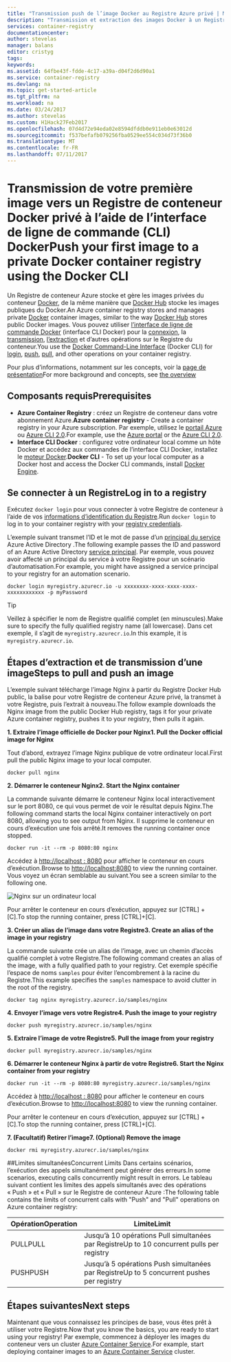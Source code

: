 ```yaml
---
title: "Transmission push de l’image Docker au Registre Azure privé | Microsoft Docs"
description: "Transmission et extraction des images Docker à un Registre de conteneur privé dans Azure à l’aide de l’interface de ligne de commande (CLI) Docker"
services: container-registry
documentationcenter: 
author: stevelas
manager: balans
editor: cristyg
tags: 
keywords: 
ms.assetid: 64fbe43f-fdde-4c17-a39a-d04f2d6d90a1
ms.service: container-registry
ms.devlang: na
ms.topic: get-started-article
ms.tgt_pltfrm: na
ms.workload: na
ms.date: 03/24/2017
ms.author: stevelas
ms.custom: H1Hack27Feb2017
ms.openlocfilehash: 07d4d72e94eda02e8594dfddb0e911eb0e63012d
ms.sourcegitcommit: f537befafb079256fba0529ee554c034d73f36b0
ms.translationtype: MT
ms.contentlocale: fr-FR
ms.lasthandoff: 07/11/2017
---
```

# <a name="push-your-first-image-to-a-private-docker-container-registry-using-the-docker-cli"></a><span data-ttu-id="10608-103">Transmission de votre première image vers un Registre de conteneur Docker privé à l’aide de l’interface de ligne de commande (CLI) Docker</span><span class="sxs-lookup"><span data-stu-id="10608-103">Push your first image to a private Docker container registry using the Docker CLI</span></span>
<span data-ttu-id="10608-104">Un Registre de conteneur Azure stocke et gère les images privées du conteneur [Docker](http://hub.docker.com), de la même manière que [Docker Hub](https://hub.docker.com/) stocke les images publiques du Docker.</span><span class="sxs-lookup"><span data-stu-id="10608-104">An Azure container registry stores and manages private [Docker](http://hub.docker.com) container images, similar to the way [Docker Hub](https://hub.docker.com/) stores public Docker images.</span></span> <span data-ttu-id="10608-105">Vous pouvez utiliser [l’interface de ligne de commande Docker](https://docs.docker.com/engine/reference/commandline/cli/) (interface CLI Docker) pour la [connexion](https://docs.docker.com/engine/reference/commandline/login/), la [transmission](https://docs.docker.com/engine/reference/commandline/push/), [l’extraction](https://docs.docker.com/engine/reference/commandline/pull/) et d’autres opérations sur le Registre du conteneur.</span><span class="sxs-lookup"><span data-stu-id="10608-105">You use the [Docker Command-Line Interface](https://docs.docker.com/engine/reference/commandline/cli/) (Docker CLI) for [login](https://docs.docker.com/engine/reference/commandline/login/), [push](https://docs.docker.com/engine/reference/commandline/push/), [pull](https://docs.docker.com/engine/reference/commandline/pull/), and other operations on your container registry.</span></span>

<span data-ttu-id="10608-106">Pour plus d’informations, notamment sur les concepts, voir la [page de présentation](container-registry-intro.md)</span><span class="sxs-lookup"><span data-stu-id="10608-106">For more background and concepts, see [the overview](container-registry-intro.md)</span></span>



## <a name="prerequisites"></a><span data-ttu-id="10608-107">Composants requis</span><span class="sxs-lookup"><span data-stu-id="10608-107">Prerequisites</span></span>
* <span data-ttu-id="10608-108">**Azure Container Registry** : créez un Registre de conteneur dans votre abonnement Azure.</span><span class="sxs-lookup"><span data-stu-id="10608-108">**Azure container registry** - Create a container registry in your Azure subscription.</span></span> <span data-ttu-id="10608-109">Par exemple, utilisez le [portail Azure](container-registry-get-started-portal.md) ou [Azure CLI 2.0](container-registry-get-started-azure-cli.md).</span><span class="sxs-lookup"><span data-stu-id="10608-109">For example, use the [Azure portal](container-registry-get-started-portal.md) or the [Azure CLI 2.0](container-registry-get-started-azure-cli.md).</span></span>
* <span data-ttu-id="10608-110">**Interface CLI Docker** : configurez votre ordinateur local comme un hôte Docker et accédez aux commandes de l’interface CLI Docker, installez le [moteur Docker](https://docs.docker.com/engine/installation/).</span><span class="sxs-lookup"><span data-stu-id="10608-110">**Docker CLI** - To set up your local computer as a Docker host and access the Docker CLI commands, install [Docker Engine](https://docs.docker.com/engine/installation/).</span></span>

## <a name="log-in-to-a-registry"></a><span data-ttu-id="10608-111">Se connecter à un Registre</span><span class="sxs-lookup"><span data-stu-id="10608-111">Log in to a registry</span></span>
<span data-ttu-id="10608-112">Exécutez `docker login` pour vous connecter à votre Registre de conteneur à l’aide de vos [informations d’identification du Registre](container-registry-authentication.md).</span><span class="sxs-lookup"><span data-stu-id="10608-112">Run `docker login` to log in to your container registry with your [registry credentials](container-registry-authentication.md).</span></span>

<span data-ttu-id="10608-113">L’exemple suivant transmet l’ID et le mot de passe d’un [principal du service](../active-directory/active-directory-application-objects.md) Azure Active Directory .</span><span class="sxs-lookup"><span data-stu-id="10608-113">The following example passes the ID and password of an Azure Active Directory [service principal](../active-directory/active-directory-application-objects.md).</span></span> <span data-ttu-id="10608-114">Par exemple, vous pouvez avoir affecté un principal du service à votre Registre pour un scénario d’automatisation.</span><span class="sxs-lookup"><span data-stu-id="10608-114">For example, you might have assigned a service principal to your registry for an automation scenario.</span></span>

```
docker login myregistry.azurecr.io -u xxxxxxxx-xxxx-xxxx-xxxx-xxxxxxxxxxxx -p myPassword
```

> [!TIP]
> <span data-ttu-id="10608-115">Veillez à spécifier le nom de Registre qualifié complet (en minuscules).</span><span class="sxs-lookup"><span data-stu-id="10608-115">Make sure to specify the fully qualified registry name (all lowercase).</span></span> <span data-ttu-id="10608-116">Dans cet exemple, il s’agit de `myregistry.azurecr.io`.</span><span class="sxs-lookup"><span data-stu-id="10608-116">In this example, it is `myregistry.azurecr.io`.</span></span>

## <a name="steps-to-pull-and-push-an-image"></a><span data-ttu-id="10608-117">Étapes d’extraction et de transmission d’une image</span><span class="sxs-lookup"><span data-stu-id="10608-117">Steps to pull and push an image</span></span>
<span data-ttu-id="10608-118">L’exemple suivant télécharge l’image Nginx à partir du Registre Docker Hub public, la balise pour votre Registre de conteneur Azure privé, la transmet à votre Registre, puis l’extrait à nouveau.</span><span class="sxs-lookup"><span data-stu-id="10608-118">The follow example downloads the Nginx image from the public Docker Hub registry, tags it for your private Azure container registry, pushes it to your registry, then pulls it again.</span></span>

<span data-ttu-id="10608-119">**1. Extraire l’image officielle de Docker pour Nginx**</span><span class="sxs-lookup"><span data-stu-id="10608-119">**1. Pull the Docker official image for Nginx**</span></span>

<span data-ttu-id="10608-120">Tout d’abord, extrayez l’image Nginx publique de votre ordinateur local.</span><span class="sxs-lookup"><span data-stu-id="10608-120">First pull the public Nginx image to your local computer.</span></span>

```
docker pull nginx
```
<span data-ttu-id="10608-121">**2. Démarrer le conteneur Nginx**</span><span class="sxs-lookup"><span data-stu-id="10608-121">**2. Start the Nginx container**</span></span>

<span data-ttu-id="10608-122">La commande suivante démarre le conteneur Nginx local interactivement sur le port 8080, ce qui vous permet de voir le résultat depuis Nginx.</span><span class="sxs-lookup"><span data-stu-id="10608-122">The following command starts the local Nginx container interactively on port 8080, allowing you to see output from Nginx.</span></span> <span data-ttu-id="10608-123">Il supprime le conteneur en cours d’exécution une fois arrêté.</span><span class="sxs-lookup"><span data-stu-id="10608-123">It removes the running container once stopped.</span></span>

```
docker run -it --rm -p 8080:80 nginx
```

<span data-ttu-id="10608-124">Accédez à [http://localhost : 8080](http://localhost:8080) pour afficher le conteneur en cours d’exécution.</span><span class="sxs-lookup"><span data-stu-id="10608-124">Browse to [http://localhost:8080](http://localhost:8080) to view the running container.</span></span> <span data-ttu-id="10608-125">Vous voyez un écran semblable au suivant.</span><span class="sxs-lookup"><span data-stu-id="10608-125">You see a screen similar to the following one.</span></span>

![Nginx sur un ordinateur local](./media/container-registry-get-started-docker-cli/nginx.png)

<span data-ttu-id="10608-127">Pour arrêter le conteneur en cours d’exécution, appuyez sur [CTRL] + [C].</span><span class="sxs-lookup"><span data-stu-id="10608-127">To stop the running container, press [CTRL]+[C].</span></span>

<span data-ttu-id="10608-128">**3. Créer un alias de l’image dans votre Registre**</span><span class="sxs-lookup"><span data-stu-id="10608-128">**3. Create an alias of the image in your registry**</span></span>

<span data-ttu-id="10608-129">La commande suivante crée un alias de l’image, avec un chemin d’accès qualifié complet à votre Registre.</span><span class="sxs-lookup"><span data-stu-id="10608-129">The following command creates an alias of the image, with a fully qualified path to your registry.</span></span> <span data-ttu-id="10608-130">Cet exemple spécifie l’espace de noms `samples` pour éviter l’encombrement à la racine du Registre.</span><span class="sxs-lookup"><span data-stu-id="10608-130">This example specifies the `samples` namespace to avoid clutter in the root of the registry.</span></span>

```
docker tag nginx myregistry.azurecr.io/samples/nginx
```  

<span data-ttu-id="10608-131">**4. Envoyer l’image vers votre Registre**</span><span class="sxs-lookup"><span data-stu-id="10608-131">**4. Push the image to your registry**</span></span>

```
docker push myregistry.azurecr.io/samples/nginx
```

<span data-ttu-id="10608-132">**5. Extraire l’image de votre Registre**</span><span class="sxs-lookup"><span data-stu-id="10608-132">**5. Pull the image from your registry**</span></span>

```
docker pull myregistry.azurecr.io/samples/nginx
```

<span data-ttu-id="10608-133">**6. Démarrer le conteneur Nginx à partir de votre Registre**</span><span class="sxs-lookup"><span data-stu-id="10608-133">**6. Start the Nginx container from your registry**</span></span>

```
docker run -it --rm -p 8080:80 myregistry.azurecr.io/samples/nginx
```

<span data-ttu-id="10608-134">Accédez à [http://localhost : 8080](http://localhost:8080) pour afficher le conteneur en cours d’exécution.</span><span class="sxs-lookup"><span data-stu-id="10608-134">Browse to [http://localhost:8080](http://localhost:8080) to view the running container.</span></span>

<span data-ttu-id="10608-135">Pour arrêter le conteneur en cours d’exécution, appuyez sur [CTRL] + [C].</span><span class="sxs-lookup"><span data-stu-id="10608-135">To stop the running container, press [CTRL]+[C].</span></span>

<span data-ttu-id="10608-136">**7. (Facultatif) Retirer l’image**</span><span class="sxs-lookup"><span data-stu-id="10608-136">**7. (Optional) Remove the image**</span></span>

```
docker rmi myregistry.azurecr.io/samples/nginx
```

##<a name="concurrent-limits"></a><span data-ttu-id="10608-137">Limites simultanées</span><span class="sxs-lookup"><span data-stu-id="10608-137">Concurrent Limits</span></span>
<span data-ttu-id="10608-138">Dans certains scénarios, l’exécution des appels simultanément peut générer des erreurs.</span><span class="sxs-lookup"><span data-stu-id="10608-138">In some scenarios, executing calls concurrently might result in errors.</span></span> <span data-ttu-id="10608-139">Le tableau suivant contient les limites des appels simultanés avec des opérations « Push » et « Pull » sur le Registre de conteneur Azure :</span><span class="sxs-lookup"><span data-stu-id="10608-139">The following table contains the limits of concurrent calls with "Push" and "Pull" operations on Azure container registry:</span></span>

| <span data-ttu-id="10608-140">Opération</span><span class="sxs-lookup"><span data-stu-id="10608-140">Operation</span></span>  | <span data-ttu-id="10608-141">Limite</span><span class="sxs-lookup"><span data-stu-id="10608-141">Limit</span></span>                                  |
| ---------- | -------------------------------------- |
| <span data-ttu-id="10608-142">PULL</span><span class="sxs-lookup"><span data-stu-id="10608-142">PULL</span></span>       | <span data-ttu-id="10608-143">Jusqu’à 10 opérations Pull simultanées par Registre</span><span class="sxs-lookup"><span data-stu-id="10608-143">Up to 10 concurrent pulls per registry</span></span> |
| <span data-ttu-id="10608-144">PUSH</span><span class="sxs-lookup"><span data-stu-id="10608-144">PUSH</span></span>       | <span data-ttu-id="10608-145">Jusqu’à 5 opérations Push simultanées par Registre</span><span class="sxs-lookup"><span data-stu-id="10608-145">Up to 5 concurrent pushes per registry</span></span> |

## <a name="next-steps"></a><span data-ttu-id="10608-146">Étapes suivantes</span><span class="sxs-lookup"><span data-stu-id="10608-146">Next steps</span></span>
<span data-ttu-id="10608-147">Maintenant que vous connaissez les principes de base, vous êtes prêt à utiliser votre Registre.</span><span class="sxs-lookup"><span data-stu-id="10608-147">Now that you know the basics, you are ready to start using your registry!</span></span> <span data-ttu-id="10608-148">Par exemple, commencez à déployer les images du conteneur vers un cluster [Azure Container Service](https://azure.microsoft.com/documentation/services/container-service/).</span><span class="sxs-lookup"><span data-stu-id="10608-148">For example, start deploying container images to an [Azure Container Service](https://azure.microsoft.com/documentation/services/container-service/) cluster.</span></span>
